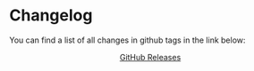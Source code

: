 <!-- Copyright (C) 2025-2025 Pico Technology Ltd. See LICENSE file for terms. -->
# Changelog
You can find a list of all changes in github tags in the link below:

<div style="text-align: center;">
  <a href="https://github.com/picotech/pyPicoSDK/releases"
     class="btn btn-neutral"
     title="Current Support">
    GitHub Releases <span class="icon icon-github"></span>
  </a>
</div>

